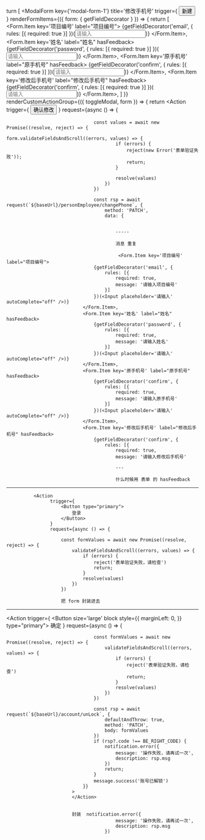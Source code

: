 turn [ <ModalForm key={'modal-form-1'} title='修改手机号' trigger={ <Button icon='plus' type='primary'>新建</Button> } renderFormItems={({ form: { getFieldDecorator } }) => { return [ <Form.Item key='项目编号' label="项目编号"> {getFieldDecorator('email', { rules: [{ required: true }] })(<Input placeholder='请输入' autoComplete="off" />)} </Form.Item>, <Form.Item key='姓名' label="姓名" hasFeedback> {getFieldDecorator('password', { rules: [{ required: true }] })(<Input placeholder='请输入' autoComplete="off" />)} </Form.Item>, <Form.Item key='原手机号' label="原手机号" hasFeedback> {getFieldDecorator('confirm', { rules: [{ required: true }] })(<Input placeholder='请输入' autoComplete="off" />)} </Form.Item>, <Form.Item key='修改后手机号' label="修改后手机号" hasFeedback> {getFieldDecorator('confirm', { rules: [{ required: true }] })(<Input placeholder='请输入' autoComplete="off" />)} </Form.Item>, ] }} renderCustomActionGroup={({ toggleModal, form }) => { return <Action trigger={ <Button type='primary'>确认修改</Button> } request={async () => {

                                    const values = await new Promise((resolve, reject) => {
                                        form.validateFieldsAndScroll((errors, values) => {
                                            if (errors) {
                                                reject(new Error('表单验证失败'));
                                                return;
                                            }

                                            resolve(values)
                                        })
                                    })

                                    const rsp = await request(`${baseUrl}/personEmployee/changePhone`, {
                                        method: 'PATCH',
                                        data: {


                                            -----

                                            消息 重复

                                             <Form.Item key='项目编号' label="项目编号">
                                    {getFieldDecorator('email', {
                                        rules: [{
                                            required: true,
                                            message: '请输入项目编号'
                                        }]
                                    })(<Input placeholder='请输入' autoComplete="off" />)}
                                </Form.Item>,
                                <Form.Item key='姓名' label="姓名" hasFeedback>
                                    {getFieldDecorator('password', {
                                        rules: [{
                                            required: true,
                                            message: '请输入姓名'
                                        }]
                                    })(<Input placeholder='请输入' autoComplete="off" />)}
                                </Form.Item>,
                                <Form.Item key='原手机号' label="原手机号" hasFeedback>
                                    {getFieldDecorator('confirm', {
                                        rules: [{
                                            required: true,
                                            message: '请输入原手机号'
                                        }]
                                    })(<Input placeholder='请输入' autoComplete="off" />)}
                                </Form.Item>,
                                <Form.Item key='修改后手机号' label="修改后手机号" hasFeedback>
                                    {getFieldDecorator('confirm', {
                                        rules: [{
                                            required: true,
                                            message: '请输入修改后手机号'

                                            ---

                                            什么时候用 表单 的 hasFeedback

---

              <Action
                    trigger={
                        <Button type="primary">
                            登录
                        </Button>
                    }
                    request={async () => {

                        const formValues = await new Promise((resolve, reject) => {
                            validateFieldsAndScroll((errors, values) => {
                                if (errors) {
                                    reject('表单验证失败，请检查')
                                    return;
                                }
                                resolve(values)
                            })
                        })

                        把 form 封装进去

---

<Action trigger={ <Button size='large' block style={{
                                        marginLeft: 0,
                                    }} type="primary"> 确定 </Button> } request={async () => {

                                    const formValues = await new Promise((resolve, reject) => {
                                        validateFieldsAndScroll((errors, values) => {
                                            if (errors) {
                                                reject('表单验证失败，请检查')
                                                return;
                                            }
                                            resolve(values)
                                        })
                                    })

                                    const rsp = await request(`${baseUrl}/account/unLock`, {
                                        defaultAndThrow: true,
                                        method: 'PATCH',
                                        body: formValues
                                    })
                                    if (rsp?.code !== BE_RIGHT_CODE) {
                                        notification.error({
                                            message: '操作失败，请再试一次',
                                            description: rsp.msg
                                        })
                                        return;
                                    }
                                    message.success('账号已解锁')
                                }}
                            >
                            </Action>


                            封装  notification.error({
                                            message: '操作失败，请再试一次',
                                            description: rsp.msg
                                        })
